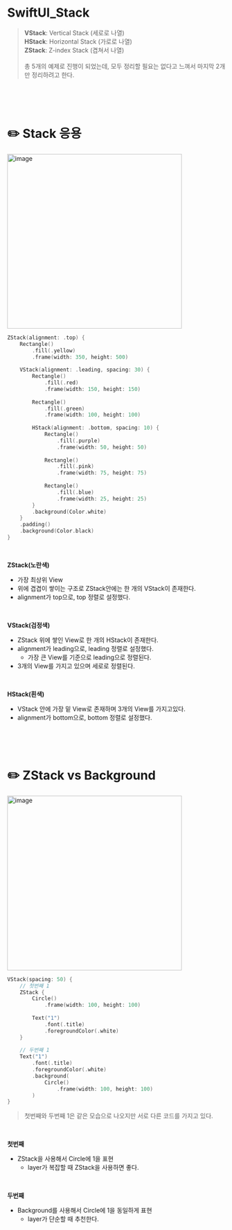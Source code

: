 #  SwiftUI_Stack

> **VStack**: Vertical Stack (세로로 나열) <br>
    **HStack**: Horizontal Stack (가로로 나열) <br>
        **ZStack**: Z-index Stack (겹쳐서 나열) <br> <br>
            총 5개의 예제로 진행이 되었는데, 모두 정리할 필요는 없다고 느껴서 마지막 2개만 정리하려고 한다.
<br>
<br>
<br>

# ✏️ Stack 응용

<img width="403" alt="image" src="https://user-images.githubusercontent.com/63503972/228543078-9da734f8-b763-4146-9d9c-2502f947e1c2.png">

```swift
ZStack(alignment: .top) {
    Rectangle()
        .fill(.yellow)
        .frame(width: 350, height: 500)
    
    VStack(alignment: .leading, spacing: 30) {
        Rectangle()
            .fill(.red)
            .frame(width: 150, height: 150)
        
        Rectangle()
            .fill(.green)
            .frame(width: 100, height: 100)
        
        HStack(alignment: .bottom, spacing: 10) {
            Rectangle()
                .fill(.purple)
                .frame(width: 50, height: 50)
            
            Rectangle()
                .fill(.pink)
                .frame(width: 75, height: 75)
            
            Rectangle()
                .fill(.blue)
                .frame(width: 25, height: 25)
        }
        .background(Color.white)
    }
    .padding()
    .background(Color.black)
}

```
<br>

**ZStack(노란색)**
- 가장 최상위 View
- 위에 겹겹이 쌓이는 구조로 ZStack안에는 한 개의 VStack이 존재한다.
- alignment가 top으로, top 정렬로 설정했다.
<br>

**VStack(검정색)**
- ZStack 위에 쌓인 View로 한 개의 HStack이 존재한다.
- alignment가 leading으로, leading 정렬로 설정했다.
    - 가장 큰 View를 기준으로 leading으로 정렬된다.
- 3개의 View를 가지고 있으며 세로로 정렬된다.
<br>

**HStack(흰색)**
- VStack 안에 가장 밑 View로 존재하며 3개의 View를 가지고있다.
- alignment가 bottom으로, bottom 정렬로 설정했다.
<br>
<br>
<br>

# ✏️ ZStack vs Background

<img width="403" alt="image" src="https://user-images.githubusercontent.com/63503972/228544832-323aaf13-2420-41b4-ae4a-0afc358b502c.png">

```swift
VStack(spacing: 50) {
    // 첫번째 1
    ZStack {
        Circle()
            .frame(width: 100, height: 100)
        
        Text("1")
            .font(.title)
            .foregroundColor(.white)
    }
    
    // 두번째 1
    Text("1")
        .font(.title)
        .foregroundColor(.white)
        .background(
            Circle()
                .frame(width: 100, height: 100)
        )
}
```
> 첫번째와 두번째 1은 같은 모습으로 나오지만 서로 다른 코드를 가지고 있다.
<br>

**첫번째**
- ZStack을 사용해서 Circle에 1을 표현
    - layer가 복잡할 때 ZStack을 사용하면 좋다.
<br>

**두번째**
- Background를 사용해서 Circle에 1을 동일하게 표현
    - layer가 단순할 때 추천한다.
